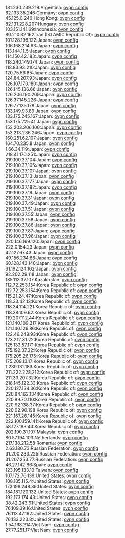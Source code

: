 181.230.239.219:Argentina: [ovpn config](vpn/181_230_239_219.ovpn)  
62.133.35.246:Germany: [ovpn config](vpn/62_133_35_246.ovpn)  
45.125.0.246:Hong Kong: [ovpn config](vpn/45_125_0_246.ovpn)  
82.131.228.207:Hungary: [ovpn config](vpn/82_131_228_207.ovpn)  
103.151.141.69:Indonesia: [ovpn config](vpn/103_151_141_69.ovpn)  
80.210.32.162:Iran (ISLAMIC Republic Of): [ovpn config](vpn/80_210_32_162.ovpn)  
101.128.198.122:Japan: [ovpn config](vpn/101_128_198_122.ovpn)  
106.168.214.63:Japan: [ovpn config](vpn/106_168_214_63.ovpn)  
113.144.11.5:Japan: [ovpn config](vpn/113_144_11_5.ovpn)  
114.150.42.183:Japan: [ovpn config](vpn/114_150_42_183.ovpn)  
118.240.149.174:Japan: [ovpn config](vpn/118_240_149_174.ovpn)  
118.83.93.210:Japan: [ovpn config](vpn/118_83_93_210.ovpn)  
120.75.56.85:Japan: [ovpn config](vpn/120_75_56_85.ovpn)  
124.84.207.93:Japan: [ovpn config](vpn/124_84_207_93.ovpn)  
126.107.170.180:Japan: [ovpn config](vpn/126_107_170_180.ovpn)  
126.145.136.66:Japan: [ovpn config](vpn/126_145_136_66.ovpn)  
126.206.190.209:Japan: [ovpn config](vpn/126_206_190_209.ovpn)  
126.37.145.226:Japan: [ovpn config](vpn/126_37_145_226.ovpn)  
126.77.135.178:Japan: [ovpn config](vpn/126_77_135_178.ovpn)  
133.149.93.89:Japan: [ovpn config](vpn/133_149_93_89.ovpn)  
133.175.245.167:Japan: [ovpn config](vpn/133_175_245_167.ovpn)  
153.175.225.41:Japan: [ovpn config](vpn/153_175_225_41.ovpn)  
153.203.206.100:Japan: [ovpn config](vpn/153_203_206_100.ovpn)  
153.213.236.246:Japan: [ovpn config](vpn/153_213_236_246.ovpn)  
160.251.62.107:Japan: [ovpn config](vpn/160_251_62_107.ovpn)  
164.70.235.8:Japan: [ovpn config](vpn/164_70_235_8.ovpn)  
1.66.34.119:Japan: [ovpn config](vpn/1_66_34_119.ovpn)  
218.41.170.251:Japan: [ovpn config](vpn/218_41_170_251.ovpn)  
219.100.37.104:Japan: [ovpn config](vpn/219_100_37_104.ovpn)  
219.100.37.105:Japan: [ovpn config](vpn/219_100_37_105.ovpn)  
219.100.37.107:Japan: [ovpn config](vpn/219_100_37_107.ovpn)  
219.100.37.13:Japan: [ovpn config](vpn/219_100_37_13.ovpn)  
219.100.37.177:Japan: [ovpn config](vpn/219_100_37_177.ovpn)  
219.100.37.182:Japan: [ovpn config](vpn/219_100_37_182.ovpn)  
219.100.37.19:Japan: [ovpn config](vpn/219_100_37_19.ovpn)  
219.100.37.31:Japan: [ovpn config](vpn/219_100_37_31.ovpn)  
219.100.37.49:Japan: [ovpn config](vpn/219_100_37_49.ovpn)  
219.100.37.51:Japan: [ovpn config](vpn/219_100_37_51.ovpn)  
219.100.37.55:Japan: [ovpn config](vpn/219_100_37_55.ovpn)  
219.100.37.58:Japan: [ovpn config](vpn/219_100_37_58.ovpn)  
219.100.37.86:Japan: [ovpn config](vpn/219_100_37_86.ovpn)  
219.100.37.87:Japan: [ovpn config](vpn/219_100_37_87.ovpn)  
219.100.37.96:Japan: [ovpn config](vpn/219_100_37_96.ovpn)  
220.146.169.120:Japan: [ovpn config](vpn/220_146_169_120.ovpn)  
222.0.154.23:Japan: [ovpn config](vpn/222_0_154_23.ovpn)  
42.127.67.43:Japan: [ovpn config](vpn/42_127_67_43.ovpn)  
49.156.234.66:Japan: [ovpn config](vpn/49_156_234_66.ovpn)  
60.128.143.140:Japan: [ovpn config](vpn/60_128_143_140.ovpn)  
61.192.124.102:Japan: [ovpn config](vpn/61_192_124_102.ovpn)  
92.202.29.118:Japan: [ovpn config](vpn/92_202_29_118.ovpn)  
185.113.37.107:Kazakhstan: [ovpn config](vpn/185_113_37_107.ovpn)  
112.72.253.154:Korea Republic of: [ovpn config](vpn/112_72_253_154.ovpn)  
112.72.253.154:Korea Republic of: [ovpn config](vpn/112_72_253_154.ovpn)  
115.21.24.47:Korea Republic of: [ovpn config](vpn/115_21_24_47.ovpn)  
118.33.42.13:Korea Republic of: [ovpn config](vpn/118_33_42_13.ovpn)  
118.34.114.221:Korea Republic of: [ovpn config](vpn/118_34_114_221.ovpn)  
118.38.109.62:Korea Republic of: [ovpn config](vpn/118_38_109_62.ovpn)  
119.207.112.44:Korea Republic of: [ovpn config](vpn/119_207_112_44.ovpn)  
121.140.109.217:Korea Republic of: [ovpn config](vpn/121_140_109_217.ovpn)  
121.140.126.86:Korea Republic of: [ovpn config](vpn/121_140_126_86.ovpn)  
122.46.248.93:Korea Republic of: [ovpn config](vpn/122_46_248_93.ovpn)  
123.212.31.22:Korea Republic of: [ovpn config](vpn/123_212_31_22.ovpn)  
125.133.57.171:Korea Republic of: [ovpn config](vpn/125_133_57_171.ovpn)  
175.192.37.32:Korea Republic of: [ovpn config](vpn/175_192_37_32.ovpn)  
175.205.26.175:Korea Republic of: [ovpn config](vpn/175_205_26_175.ovpn)  
175.209.13.17:Korea Republic of: [ovpn config](vpn/175_209_13_17.ovpn)  
1.230.131.183:Korea Republic of: [ovpn config](vpn/1_230_131_183.ovpn)  
211.222.228.212:Korea Republic of: [ovpn config](vpn/211_222_228_212.ovpn)  
211.33.207.32:Korea Republic of: [ovpn config](vpn/211_33_207_32.ovpn)  
218.145.122.33:Korea Republic of: [ovpn config](vpn/218_145_122_33.ovpn)  
220.127.134.36:Korea Republic of: [ovpn config](vpn/220_127_134_36.ovpn)  
220.84.162.134:Korea Republic of: [ovpn config](vpn/220_84_162_134.ovpn)  
220.89.70.110:Korea Republic of: [ovpn config](vpn/220_89_70_110.ovpn)  
220.92.138.37:Korea Republic of: [ovpn config](vpn/220_92_138_37.ovpn)  
220.92.90.198:Korea Republic of: [ovpn config](vpn/220_92_90_198.ovpn)  
221.167.26.145:Korea Republic of: [ovpn config](vpn/221_167_26_145.ovpn)  
222.100.159.141:Korea Republic of: [ovpn config](vpn/222_100_159_141.ovpn)  
58.127.183.43:Korea Republic of: [ovpn config](vpn/58_127_183_43.ovpn)  
202.190.31.107:Malaysia: [ovpn config](vpn/202_190_31_107.ovpn)  
80.57.194.103:Netherlands: [ovpn config](vpn/80_57_194_103.ovpn)  
217.138.212.58:Romania: [ovpn config](vpn/217_138_212_58.ovpn)  
2.63.180.73:Russian Federation: [ovpn config](vpn/2_63_180_73.ovpn)  
31.200.233.225:Russian Federation: [ovpn config](vpn/31_200_233_225.ovpn)  
31.207.253.77:Russian Federation: [ovpn config](vpn/31_207_253_77.ovpn)  
46.27.142.86:Spain: [ovpn config](vpn/46_27_142_86.ovpn)  
123.195.133.10:Taiwan: [ovpn config](vpn/123_195_133_10.ovpn)  
107.172.76.139:United States: [ovpn config](vpn/107_172_76_139.ovpn)  
108.185.115.4:United States: [ovpn config](vpn/108_185_115_4.ovpn)  
173.198.248.39:United States: [ovpn config](vpn/173_198_248_39.ovpn)  
184.181.120.132:United States: [ovpn config](vpn/184_181_120_132.ovpn)  
192.173.174.43:United States: [ovpn config](vpn/192_173_174_43.ovpn)  
38.42.243.61:United States: [ovpn config](vpn/38_42_243_61.ovpn)  
76.109.39.16:United States: [ovpn config](vpn/76_109_39_16.ovpn)  
76.113.47.182:United States: [ovpn config](vpn/76_113_47_182.ovpn)  
76.133.223.8:United States: [ovpn config](vpn/76_133_223_8.ovpn)  
1.54.168.214:Viet Nam: [ovpn config](vpn/1_54_168_214.ovpn)  
27.77.251.17:Viet Nam: [ovpn config](vpn/27_77_251_17.ovpn)  
